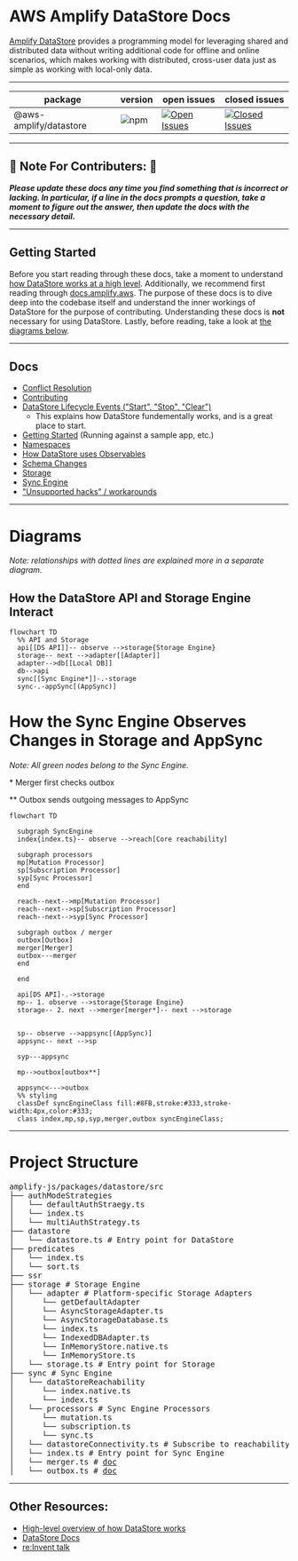 # AWS Amplify DataStore Docs

[Amplify DataStore](https://docs.amplify.aws/lib/datastore/getting-started/q/platform/js/) provides a programming model for leveraging shared and distributed data without writing additional code for offline and online scenarios, which makes working with distributed, cross-user data just as simple as working with local-only data.

---

| package                | version                                                         | open issues                                                                                                                                                                                  | closed issues                                                                                                                                                                                 |
| ---------------------- | --------------------------------------------------------------- | -------------------------------------------------------------------------------------------------------------------------------------------------------------------------------------------- | --------------------------------------------------------------------------------------------------------------------------------------------------------------------------------------------- |
| @aws-amplify/datastore | ![npm](https://img.shields.io/npm/v/@aws-amplify/datastore.svg) | [![Open Issues](https://img.shields.io/github/issues/aws-amplify/amplify-js/DataStore?color=red)](https://github.com/aws-amplify/amplify-js/issues?q=is%3Aissue+label%3ADataStore+is%3Aopen) | [![Closed Issues](https://img.shields.io/github/issues-closed/aws-amplify/amplify-js/DataStore)](https://github.com/aws-amplify/amplify-js/issues?q=is%3Aissue+label%3ADataStore+is%3Aclosed) |

---

## **👋 Note For Contributers: 👋**

_**Please update these docs any time you find something that is incorrect or lacking. In particular, if a line in the docs prompts a question, take a moment to figure out the answer, then update the docs with the necessary detail.**_

---

## Getting Started

Before you start reading through these docs, take a moment to understand [how DataStore works at a high level](https://docs.amplify.aws/lib/datastore/how-it-works/q/platform/js/). Additionally, we recommend first reading through [docs.amplify.aws](https://docs.amplify.aws/lib/datastore/getting-started/q/platform/js/). The purpose of these docs is to dive deep into the codebase itself and understand the inner workings of DataStore for the purpose of contributing. Understanding these docs is **not** necessary for using DataStore. Lastly, before reading, take a look at [the diagrams below](#diagrams).

---

## Docs

- [Conflict Resolution](docs/conflict-resolution.md)
- [Contributing](docs/contributing.md)
- [DataStore Lifecycle Events ("Start", "Stop", "Clear")](docs/datastore-lifecycle-events.md)
  - This explains how DataStore fundementally works, and is a great place to start.
- [Getting Started](docs/getting-started.md) (Running against a sample app, etc.)
- [Namespaces](docs/namespaces.md)
- [How DataStore uses Observables](docs/observables.md)
- [Schema Changes](docs/schema-changes.md)
- [Storage](docs/storage.md)
- [Sync Engine](docs/sync-engine.md)
- ["Unsupported hacks" / workarounds](docs/workarounds.md)

---

# Diagrams

_Note: relationships with dotted lines are explained more in a separate diagram._

## How the DataStore API and Storage Engine Interact

```mermaid
flowchart TD
  %% API and Storage
  api[[DS API]]-- observe -->storage{Storage Engine}
  storage-- next -->adapter[[Adapter]]
  adapter-->db[[Local DB]]
  db-->api
  sync[[Sync Engine*]]-.-storage
  sync-.-appSync[(AppSync)]
```

# How the Sync Engine Observes Changes in Storage and AppSync

_Note: All green nodes belong to the Sync Engine._

\* Merger first checks outbox

\*\* Outbox sends outgoing messages to AppSync

```mermaid
flowchart TD

  subgraph SyncEngine
  index{index.ts}-- observe -->reach[Core reachability]

  subgraph processors
  mp[Mutation Processor]
  sp[Subscription Processor]
  syp[Sync Processor]
  end

  reach--next-->mp[Mutation Processor]
  reach--next-->sp[Subscription Processor]
  reach--next-->syp[Sync Processor]

  subgraph outbox / merger
  outbox[Outbox]
  merger[Merger]
  outbox---merger
  end

  end

  api[DS API]-.->storage
  mp-- 1. observe -->storage{Storage Engine}
  storage-- 2. next -->merger[merger*]-- next -->storage


  sp-- observe -->appsync[(AppSync)]
  appsync-- next -->sp

  syp---appsync

  mp-->outbox[outbox**]

  appsync<--->outbox
  %% styling
  classDef syncEngineClass fill:#8FB,stroke:#333,stroke-width:4px,color:#333;
  class index,mp,sp,syp,merger,outbox syncEngineClass;
```

---

# Project Structure

<pre>
amplify-js/packages/datastore/src
├── authModeStrategies
│   └── defaultAuthStraegy.ts
│   └── index.ts
│   └── multiAuthStrategy.ts
├── datastore
│   └── datastore.ts # Entry point for DataStore
├── predicates
│   └── index.ts
│   └── sort.ts
├── ssr
├── storage # Storage Engine
│   └── adapter # Platform-specific Storage Adapters
│      └── getDefaultAdapter
│      └── AsyncStorageAdapter.ts
│      └── AsyncStorageDatabase.ts
│      └── index.ts
│      └── IndexedDBAdapter.ts
│      └── InMemoryStore.native.ts
│      └── InMemoryStore.ts
│   └── storage.ts # Entry point for Storage
├── sync # Sync Engine
│   └── dataStoreReachability
│      └── index.native.ts
│      └── index.ts
│   └── processors # Sync Engine Processors
│      └── mutation.ts
│      └── subscription.ts
│      └── sync.ts
│   └── datastoreConnectivity.ts # Subscribe to reachability monitor
│   └── index.ts # Entry point for Sync Engine
│   └── merger.ts # <a href="https://github.com/aws-amplify/amplify-js/blob/datastore-docs/packages/datastore/docs/sync-engine.md#merger" title="merger doc">doc</a>
│   └── outbox.ts # <a href="https://github.com/aws-amplify/amplify-js/blob/datastore-docs/packages/datastore/docs/sync-engine.md#outbox" title="outbox doc">doc</a>
</pre>

---

## Other Resources:

- [High-level overview of how DataStore works](https://docs.amplify.aws/lib/datastore/how-it-works/q/platform/js/)
- [DataStore Docs](https://docs.amplify.aws/lib/datastore/getting-started/q/platform/js/)
- [re:Invent talk](https://www.youtube.com/watch?v=KcYl6_We0EU)

